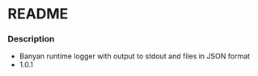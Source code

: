 # README #

### Description ###

* Banyan runtime logger with output to stdout and files in JSON format
* 1.0.1
